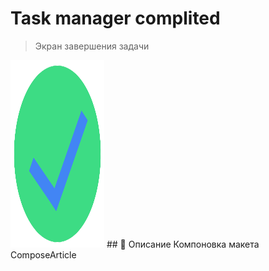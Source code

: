 # Task manager complited
> Экран завершения задачи
>
>
<img src="images/ic_task_completed.png" alt="Логотип проекта" width="150" height="300">
## 📌 Описание
Компоновка макета
ComposeArticle